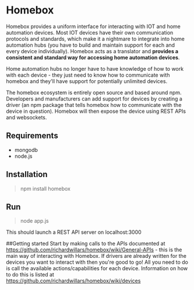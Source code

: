 # Homebox
Homebox provides a uniform interface for interacting with IOT and home automation devices. Most IOT devices have their own communication protocols and standards, which make it a nightmare to integrate into home automation hubs (you have to build and maintain support for each and every device individually). Homebox acts as a translator and **provides a consistent and standard way for accessing home automation devices**.

Home automation hubs no longer have to have knowledge of how to work with each device - they just need to know how to communicate with homebox and they'll have support for potentially unlimited devices.

The homebox ecosystem is entirely open source and based around npm. Developers and manufacturers can add support for devices by creating a driver (an npm package that tells homebox how to communicate with the device in question). Homebox will then expose the device using REST APIs and websockets.

## Requirements
- mongodb
- node.js

## Installation
> npm install homebox

## Run
> node app.js

This should launch a REST API server on localhost:3000

##Getting started
Start by making calls to the APIs documented at https://github.com/richardwillars/homebox/wiki/General-APIs - this is the main way of interacting with Homebox. If drivers are already written for the devices you want to interact with then you're good to go! All you need to do is call the available actions/capabilities for each device. Information on how to do this is listed at https://github.com/richardwillars/homebox/wiki/devices
